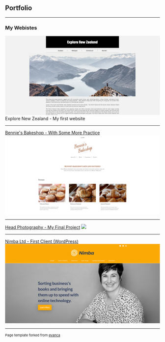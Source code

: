 ## Portfolio

---

### My Webistes 

[<img src="images/explore_new_zealand_thumbnail.PNG?raw=true"/>](/sample_page)
Explore New Zealand - My first website

---
[Bennie's Bakeshop - With Some More Practice](/pdf/sample_presentation.pdf)
<img src="images/bennie's_bakeshop_thumbnail.PNG?raw=true"/>

---
[Head Photography - My Final Project](http://example.com/)
<img src="images/head_photography_thumbnail.PNG?raw=true"/>

---
[Nimba Ltd - First Client (WordPress)](http://example.com/)
<img src="images/nimba_ltd_thumbnail.PNG?raw=true"/>




---
<p style="font-size:11px">Page template forked from <a href="https://github.com/evanca/quick-portfolio">evanca</a></p>
<!-- Remove above link if you don't want to attibute -->
